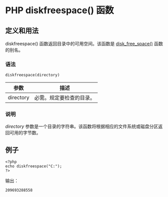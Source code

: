 # PHP diskfreespace() 函数



## 定义和用法

diskfreespace() 函数返回目录中的可用空间。该函数是 [disk_free_space()](/php/func_filesystem_disk_free_space.asp "PHP disk_free_space() 函数") 函数的别名。

### 语法

```
diskfreespace(directory)
```

| 参数 | 描述 |
| --- | --- |
| directory | 必需。规定要检查的目录。 |

### 说明

_directory_ 参数是一个目录的字符串。该函数将根据相应的文件系统或磁盘分区返回可用的字节数。

## 例子

```
<?php
echo diskfreespace("C:");
?>
```

输出：

```
209693288558
```



